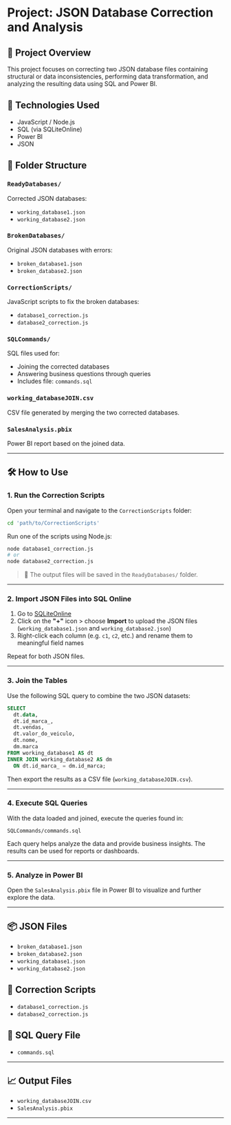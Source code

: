 
# Project: JSON Database Correction and Analysis

## 📌 Project Overview
This project focuses on correcting two JSON database files containing structural or data inconsistencies, performing data transformation, and analyzing the resulting data using SQL and Power BI.

## 🚀 Technologies Used
- JavaScript / Node.js
- SQL (via SQLiteOnline)
- Power BI
- JSON

## 📁 Folder Structure

### `ReadyDatabases/`
Corrected JSON databases:
- `working_database1.json`
- `working_database2.json`

### `BrokenDatabases/`
Original JSON databases with errors:
- `broken_database1.json`
- `broken_database2.json`

### `CorrectionScripts/`
JavaScript scripts to fix the broken databases:
- `database1_correction.js`
- `database2_correction.js`

### `SQLCommands/`
SQL files used for:
- Joining the corrected databases
- Answering business questions through queries
- Includes file: `commands.sql`

### `working_databaseJOIN.csv`
CSV file generated by merging the two corrected databases.

### `SalesAnalysis.pbix`
Power BI report based on the joined data.

---

## 🛠 How to Use

### 1. Run the Correction Scripts

Open your terminal and navigate to the `CorrectionScripts` folder:

```bash
cd 'path/to/CorrectionScripts'
```

Run one of the scripts using Node.js:

```bash
node database1_correction.js
# or
node database2_correction.js
```

> 🔎 The output files will be saved in the `ReadyDatabases/` folder.

---

### 2. Import JSON Files into SQL Online

1. Go to [SQLiteOnline](https://sqliteonline.com/)
2. Click on the **"+"** icon > choose **Import** to upload the JSON files (`working_database1.json` and `working_database2.json`)
3. Right-click each column (e.g. `c1`, `c2`, etc.) and rename them to meaningful field names

Repeat for both JSON files.

---

### 3. Join the Tables

Use the following SQL query to combine the two JSON datasets:

```sql
SELECT 
  dt.data,
  dt.id_marca_,
  dt.vendas,
  dt.valor_do_veiculo,
  dt.nome,
  dm.marca
FROM working_database1 AS dt
INNER JOIN working_database2 AS dm 
  ON dt.id_marca_ = dm.id_marca;
```

Then export the results as a CSV file (`working_databaseJOIN.csv`).

---

### 4. Execute SQL Queries

With the data loaded and joined, execute the queries found in:

```
SQLCommands/commands.sql
```

Each query helps analyze the data and provide business insights. The results can be used for reports or dashboards.

---

### 5. Analyze in Power BI

Open the `SalesAnalysis.pbix` file in Power BI to visualize and further explore the data.

---

## 📦 JSON Files
- `broken_database1.json`
- `broken_database2.json`
- `working_database1.json`
- `working_database2.json`

## 📜 Correction Scripts
- `database1_correction.js`
- `database2_correction.js`

## 🧠 SQL Query File
- `commands.sql`

---

## 📈 Output Files
- `working_databaseJOIN.csv`
- `SalesAnalysis.pbix`

---

